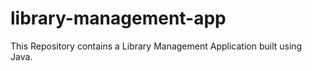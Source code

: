 # library-management-app
This Repository contains a Library Management Application built using Java.
